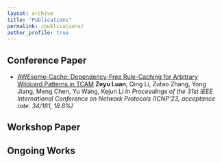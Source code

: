 ```yaml
---
layout: archive
title: "Publications"
permalink: /publications/
author_profile: true
---
```




## Conference Paper
* [AWEsome-Cache: Dependency-Free Rule-Caching for Arbitrary Wildcard Patterns in TCAM](https://ieeexplore.ieee.org/document/10355586)
  <strong>Zeyu Luan</strong>, Qing Li, Zutao Zhang, Yong Jiang, Meng Chen, Yu Wang, Kejun Li
  _In Proceedings of the 31st IEEE International Conference on Network Protocols (ICNP'23, acceptance rate: 34/181, 18.8%)_



  
## Workshop Paper

## Ongoing Works

